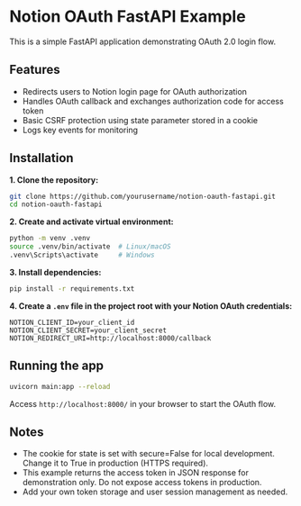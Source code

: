 # Notion OAuth FastAPI Example
This is a simple FastAPI application demonstrating OAuth 2.0 login flow.

## Features
- Redirects users to Notion login page for OAuth authorization
- Handles OAuth callback and exchanges authorization code for access token
- Basic CSRF protection using state parameter stored in a cookie
- Logs key events for monitoring

## Installation
**1. Clone the repository:**
```bash
git clone https://github.com/yourusername/notion-oauth-fastapi.git
cd notion-oauth-fastapi
```

**2. Create and activate virtual environment:**
```bash
python -m venv .venv
source .venv/bin/activate  # Linux/macOS
.venv\Scripts\activate     # Windows
```

**3. Install dependencies:**
```bash
pip install -r requirements.txt
```

**4. Create a `.env` file in the project root with your Notion OAuth credentials:**
```env
NOTION_CLIENT_ID=your_client_id
NOTION_CLIENT_SECRET=your_client_secret
NOTION_REDIRECT_URI=http://localhost:8000/callback
```

## Running the app
```bash
uvicorn main:app --reload
```
Access `http://localhost:8000/` in your browser to start the OAuth flow.

## Notes
- The cookie for state is set with secure=False for local development. Change it to True in production (HTTPS required).
- This example returns the access token in JSON response for demonstration only. Do not expose access tokens in production.
- Add your own token storage and user session management as needed.
